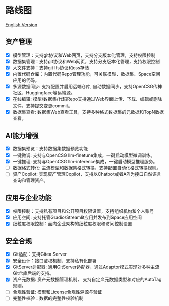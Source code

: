 # 路线图

[English Version](./roadmap_en.md)

## 资产管理

  - [x] 模型管理：支持git协议和Web网页，支持分支版本化管理，支持权限控制
  - [x] 数据集管理：支持git协议和Web网页，支持分支版本化管理，支持权限控制
  - [x] 大文件支持：支持git lfs协议和oss存储
  - [x] 内置代码仓库：内置代码Repo管理功能，可关联模型、数据集、Space空间应用的代码。
  - [x] 多源数据同步: 支持配置并启用远端仓库, 自动数据同步，支持OpenCSG传神社区、Huggingface等远端源。
  - [x] 在线编辑: 模型/数据集/代码Repo支持通过Web界面上传、下载、编辑或删除文件，支持提交变更commit。
  - [x] 数据集查看: 数据集Web查看工具，支持多种格式数据集的元数据和TopN数据查看。

## AI能力增强

  - [x] 数据集预览：支持数据集数据预览功能
  - [x] 一键微调: 支持与OpenCSG llm-finetune集成，一键启动模型微调训练。
  - [x] 一键推理: 支持与OpenCSG llm-inference集成，一键启动模型推理服务。
  - [ ] 数据格式转化: 主流模型和数据集格式转换，支持配置自动化格式转换规则。
  - [ ] 资产Copilot: 实现资产管理Copilot，支持以Chatbot或者API为接口自然语言查询和管理资产。

## 应用与企业功能

  - [x] 权限控制：支持私有项目和公开项目权限设置，支持组织机构和个人账号
  - [x] 应用空间: 支持托管Gradio/Streamlit应用并发布到Space应用空间
  - [x] 细粒度权限控制：面向企业架构的细粒度权限和访问控制设置
  
## 安全合规

  - [x] Git适配：支持Gitea Server
  - [x] 安全设计：接口鉴权机制、支持私有化部署
  - [x] GitServer适配器: 通用GitServer适配器，通过Adaptor模式实现对多种主流Git仓库后端的支持。
  - [x] 资产元数据: 资产元数据管理机制， 支持自定义元数据类型和对应的AutoTag规则。
  - [ ] 合规性验证: 模型和License合规性溯源与验证
  - [ ] 完整性校验：数据的完整性校验机制
